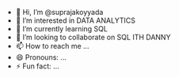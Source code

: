 - 👋 Hi, I’m @suprajakoyyada
- 👀 I’m interested in DATA ANALYTICS
- 🌱 I’m currently learning SQL
- 💞️ I’m looking to collaborate on SQL ITH DANNY
- 📫 How to reach me ...
- 😄 Pronouns: ...
- ⚡ Fun fact: ...

<!---
suprajakoyyada/suprajakoyyada is a ✨ special ✨ repository because its `README.md` (this file) appears on your GitHub profile.
You can click the Preview link to take a look at your changes.
--->
